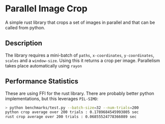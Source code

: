 # Parallel Image Crop
A simple rust library that crops a set of images in parallel and that can be called from python.

## Description
The library requires a mini-batch of `paths`, `x-coordinates`, `y-coordinates`, `scales` and a `window-size`.
Using this it returns a crop per image. Parallelism takes place automatically using `rayon`

## Performance Statistics
These are using FFI for the rust library.
There are probably better python implementations, but this leverages `PIL-SIMD`:

```bash
> python benchmarks/test.py --batch-size=32 --num-trials=200
python crop average over 200 trials : 0.1789684545993805 sec
rust crop average over 200 trials : 0.06855524778366089 sec
```
